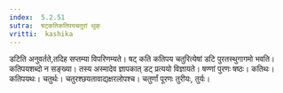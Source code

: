 ```yaml
---
index:  5.2.51
sutra:  षट्कतिकतिपयचतुरां थुक्
vritti:  kashika 
---
```


डटिति अनुवर्तते,तदिह सप्तम्या विपरिणम्यते। षट् कति कतिपय चतुरित्येषां डटि पुरतस्थुगागमो भवति। कतिपयशब्दो न सङ्ख्या। तस्य अस्मादेव ज्ञापकात् डट् प्रत्ययो विज्ञायते। षण्णां पुरणः षष्ठः। कतिथः। कतिपयथः। चतुर्थः। चतुरश्छयतावाद्यक्षरलोपश्च। चतुर्णां पूरणः तुरीयः, तुर्यः।

